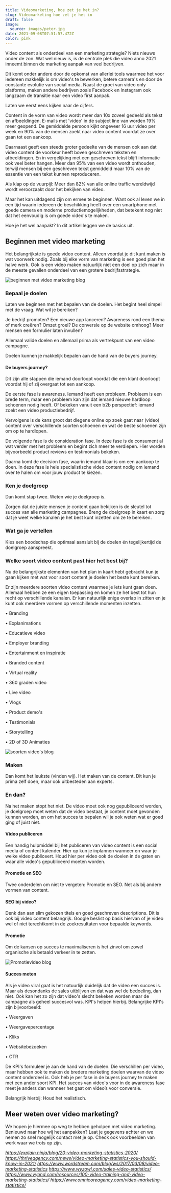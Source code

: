 ```yaml
---
title: Videomarketing, hoe zet je het in?
slug: Videomarketing hoe zet je het in
draft: false
image:
  source: images/peter.jpg
date: 2021-09-08T07:51:57.472Z
color: pink
---
```

Video content als onderdeel van een marketing strategie? Niets nieuws onder de zon. Wat wel nieuw is, is de centrale plek die video anno 2021 inneemt binnen de marketing aanpak van veel bedrijven.

Dit komt onder andere door de opkomst van allerlei tools waarmee het voor iedereen makkelijk is om video's te bewerken, betere camera's en door de constante evolutie van social media. Naast de groei van video only platforms, maken andere bedrijven zoals Facebook en Instagram ook langzaam de transitie naar een video first aanpak.

Laten we eerst eens kijken naar de cijfers. 

Content in de vorm van video wordt meer dan 10x zoveel gedeeld als tekst en afbeeldingen. E-mails met 'video' in de subject line van worden 19% meer geopend. De gemiddelde persoon kijkt ongeveer 16 uur video per week en 90% van de mensen zoekt naar video content voordat ze over gaan tot een aankoop.

Daarnaast geeft een steeds groter gedeelte van de mensen ook aan dat video content de voorkeur heeft boven geschreven teksten en afbeeldingen. En in vergelijking met een geschreven tekst blijft informatie ook veel beter hangen. Meer dan 95% van een video wordt onthouden, terwijl mensen bij een geschreven tekst gemiddeld maar 10% van de essentie van een tekst kunnen reproduceren. 

Als klap op de vuurpijl: Meer dan 82% van alle online traffic wereldwijd wordt veroorzaakt door het bekijken van video.

Maar het kan uitdagend zijn om ermee te beginnen. Want ook al leven we in een tijd waarin iedereen de beschikking heeft over een smartphone met goede camera en moderne productiemogelijkheden, dat betekent nog niet dat het eenvoudig is om goede video's te maken.

Hoe je het wel aanpakt? In dit artikel leggen we de basics uit.

## Beginnen met video marketing

Het belangrijkste is goede video content. Alleen voordat je dit kunt maken is wat voorwerk nodig. Zoals bij elke vorm van marketing is een goed plan het halve werk. Ook is een video maken natuurlijk niet een doel op zich maar in de meeste gevallen onderdeel van een grotere bedrijfsstrategie.

![beginnen met video marketing blog](images/laura1.jpg)

### Bepaal je doelen

Laten we beginnen met het bepalen van de doelen. Het begint heel simpel met de vraag. Wat wil je bereiken? 

Je bedrijf promoten? Een nieuwe app lanceren? Awareness rond een thema of merk creëren? Omzet groei? De conversie op de website omhoog? Meer mensen een formulier laten invullen?

Allemaal valide doelen en allemaal prima als vertrekpunt van een video campagne. 

Doelen kunnen je makkelijk bepalen aan de hand van de buyers journey. 

#### De buyers journey?

Dit zijn alle stappen die iemand doorloopt voordat die een klant doorloopt voordat hij of zij overgaat tot een aankoop. 

De eerste fase is awareness. Iemand heeft een probleem. Probleem is een brede term, maar een probleem kan zijn dat iemand nieuwe hardloop schoenen nodig heeft. Of bekeken vanuit een b2b perspectief: iemand zoekt een video productiebedrijf.

Vervolgens is de kans groot dat diegene online op zoek gaat naar (video) content over verschillende soorten schoenen en wat de beste schoenen zijn om op te hardlopen.

De volgende fase is de consideration fase. In deze fase is de consument al wat verder met het probleem en begint zich meer te verdiepen. Hier worden bijvoorbeeld product reviews en testimonials bekeken.

Daarna komt de decision fase, waarin iemand klaar is om een aankoop te doen. In deze fase is hele specialistische video content nodig om iemand over te halen om voor jouw product te kiezen.

### Ken je doelgroep

Dan komt stap twee. Weten wie je doelgroep is.

Zorgen dat de juiste mensen je content gaan bekijken is de sleutel tot succes van alle marketing campagnes. Breng de doelgroep in kaart en zorg dat je weet welke kanalen je het best kunt inzetten om ze te bereiken.

### Wat ga je vertellen

Kies een boodschap die optimaal aansluit bij de doelen én tegelijkertijd de doelgroep aanspreekt. 

### Welke soort video content past hier het best bij?

Nu de belangrijkste elementen van het plan in kaart hebt gebracht kun je gaan kijken met wat voor soort content je doelen het beste kunt bereiken. 

Er zijn meerdere soorten video content waarmee je iets kunt gaan doen. Allemaal hebben ze een eigen toepassing en komen ze het best tot hun recht op verschillende kanalen. Er kan natuurlijk enige overlap in zitten en je kunt ook meerdere vormen op verschillende momenten inzetten.

•	Branding

•	Explanimations

•	Educatieve video

•	Employer branding

•	Entertainment en inspiratie

•	Branded content

•	Virtual reality

•	360 graden video

•	Live video

•	Vlogs

•	Product demo's

•	Testimonials

•	Storytelling

•	2D of 3D Animaties

![soorten video's blog](images/pharmerit-thumbnail-interactieve-zorg-film-philenflo.jpg)

### Maken

Dan komt het leukste (vinden wij). Het maken van de content. Dit kun je prima zelf doen, maar ook uitbesteden aan experts. 

### En dan?

Na het maken stopt het niet. De video moet ook nog gepubliceerd worden, je doelgroep moet weten dat de video bestaat, je content moet gevonden kunnen worden, en om het succes te bepalen wil je ook weten wat er goed ging of juist niet.

#### Video publiceren

Een handig hulpmiddel bij het publiceren van video content is een social media of content kalender. Hier op kun je inplannen wanneer en waar je welke video publiceert. Houd hier per video ook de doelen in de gaten en waar alle video's gepubliceerd moeten worden.

#### Promotie en SEO

Twee onderdelen om niet te vergeten: Promotie en SEO. Net als bij andere vormen van content. 

#### SEO bij video?

Denk dan aan slim gekozen titels en goed geschreven descriptions. Dit is ook bij video content belangrijk. Google beslist op basis hiervan of je video wel of niet terechtkomt in de zoekresultaten voor bepaalde keywords.

#### Promotie

Om de kansen op succes te maximaliseren is het zinvol om zowel organische als betaald verkeer in te zetten.

![Promotievideo blog](images/210325-alex-thumbnail-v1.png)

#### Succes meten

Als je video viral gaat is het natuurlijk duidelijk dat de video een succes is. Maar als desondanks de sales uitblijven en dat was wel de bedoeling, dan niet. Ook kan het zo zijn dat video's slecht bekeken worden maar de campagne als geheel succesvol was. KPI's helpen hierbij. Belangrijke KPI's zijn bijvoorbeeld:

•	Weergaven

•	Weergavepercentage

•	Kliks

•	Websitebezoeken

•	CTR

De KPI's formuleer je aan de hand van de doelen. Die verschillen per video, maar hebben ook te maken de bredere marketing doelen waarvan de video content onderdeel is. Ook heb je per fase in de buyers journey te maken met een ander soort KPI. Het succes van video's voor in de awareness fase meet je anders dan wanneer het gaat om video’s voor conversie.

Belangrijk hierbij: Houd het realistisch.

## Meer weten over video marketing?

We hopen je hiermee op weg te hebben geholpen met video marketing. Benieuwd naar hoe wij het aanpakken? Laat je gegevens achter en we nemen zo snel mogelijk contact met je op. Check ook voorbeelden van werk waar we trots op zijn.

*https://explain.ninja/blog/20-video-marketing-statistics-2020/
https://thriveagency.com/news/video-marketing-statistics-you-should-know-in-2021/
https://www.wordstream.com/blog/ws/2017/03/08/video-marketing-statistics
https://www.wyzowl.com/sales-video-statistics/
https://www.vyond.com/resources/100-video-training-and-video-marketing-statistics/
https://www.omnicoreagency.com/video-marketing-statistics/*